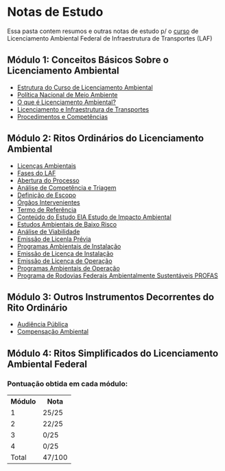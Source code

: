 # Notas de Estudo

Essa pasta contem resumos e outras notas de estudo p/ o [curso](https://www.escolavirtual.gov.br/curso/919) de Licenciamento Ambiental Federal de Infraestrutura de Transportes (LAF)

## Módulo 1: Conceitos Básicos Sobre o Licenciamento Ambiental
- [Estrutura do Curso de Licenciamento Ambiental](/mod01/resumoPdfMod-1.md#estrutura-do-curso-de-licenciamento-ambiental)
- [Política Nacional de Meio Ambiente](/mod01/resumoPdfMod-1.md#política-nacional-de-meio-ambiente)
- [O que é Licenciamento Ambiental?](/mod01/resumoPdfMod-1.md#o-que-é-licenciamento-ambiental)
- [Licenciamento e Infraestrutura de Transportes](/mod01/resumoPdfMod-1.md#licenciamento-e-infraestrutura-de-transportes)
- [Procedimentos e Competências](/mod01/resumoPdfMod-1.md#procedimentos-e-competências)

## Módulo 2: Ritos Ordinários do Licenciamento Ambiental
- [Licenças Ambientais](/mod02/resumoMod02.md#licenças-ambientais)
- [Fases do LAF](/mod02/resumoMod02.md#fases-do-laf)
- [Abertura do Processo](/mod02/resumoMod02.md#abertura-do-processo)
- [Análise de Competência e Triagem](/mod02/resumoMod02.md#análise-de-competência-e-triagem)
- [Definição de Escopo](/mod02/resumoMod02.md#definição-de-escopo)
- [Órgãos Intervenientes](/mod02/resumoMod02.md#órgãos-intervenientes)
- [Termo de Referência](/mod02/resumoMod02.md#termo-de-referência)
- [Conteúdo do Estudo EIA Estudo de Impacto Ambiental](/mod02/resumoMod02.md#contéudo-do-estudo-de-impactro-ambiental-eia)
- [Estudos Ambientais de Baixo Risco](/mod02/resumoMod02.md#estudos-ambientais-de-baixo-risco)
- [Análise de Viabilidade](/mod02/resumoMod02.md#análise-de-viabilidade)
- [Emissão de Licenla Prévia](/mod02/resumoMod02.md#emissão-de-licença-prévia)
- [Programas Ambientais de Instalação](/mod02/resumoMod02.md#programas-ambientais-de-instalação)
- [Emissão de Licença de Instalação](/mod02/resumoMod02.md#emissão-de-licença-de-instalação)
- [Emissão de Licença de Operação](/mod02/resumoMod02.md#emissão-de-licença-de-operação-lo)
- [Programas Ambientais de Operação](/mod02/resumoMod02.md#programas-ambientais-de-operação)
- [Programa de Rodovias Federais Ambientalmente Sustentáveis PROFAS](/mod02/resumoMod02.md#programa-de-rodovias-federais-ambientalmente-sustentáveis-profas)

## Módulo 3: Outros Instrumentos Decorrentes do Rito Ordinário
- [Audiência Pública](/mod03/resumoMod03.md#audiência-pública)
- [Compensação Ambiental](/mod03/resumoMod03.md#compensação-ambiental)

## Módulo 4: Ritos Simplificados do Licenciamento Ambiental Federal


### Pontuação obtida em cada módulo:

<table>
    <tr>
    <th>Módulo</th>
    <th>Nota</th>
    </tr>
    <tr>
        <td>1</td>
        <td>25/25</td>
    </tr>
    <tr>
        <td>
        2
        </td>
        <td>
        22/25
        </td>
    </tr>
    <tr>
        <td>
        3
        </td>
        <td>
        0/25
        </td>
    </tr>
    <tr>
        <td>
        4
        </td>
        <td>
        0/25
        </td>
    </tr>
    <tr>
        <td>
        Total
        </td>
        <td>
        47/100
        </td>
    </tr>
</table>

